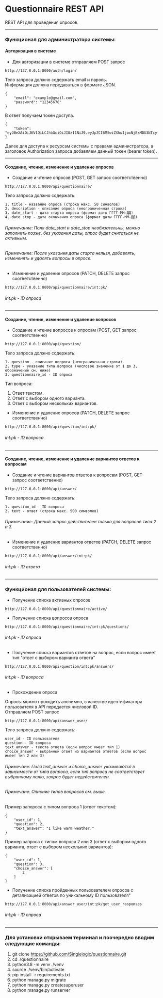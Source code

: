 # Questionnaire REST API

REST API для проведения опросов.
***
### Функционал для администратора системы:
#### Авторизация в системе
- Для авторизации в системе отправляем POST запрос
```
http://127.0.0.1:8000/auth/login/
```
Тело запроса должно содержать email и пароль.<br>
Информация должна передаваться в формате JSON.
```
{
    "email": "example@gmail.com",
    "password": "12345678"
}
```
В ответ получаем токен доступа.<br>
```
{
    "token": "eyJ0eXAiOiJKV1QiLCJhbGciOiJIUzI1NiJ9.eyJpZCI6MSwiZXhwIjoxNjExMDU3NTcyfQ.AtYi78E7YhjhNF1GJBE6YVv9vp"
}
```
Далее для доступа к ресурсам системы с правами администратора, в заголовок Authorization запроса добавляем данный токен (bearer token).
***
#### Создание, чтение, изменение и удаление опросов
- Создание и чтение опросов (POST, GET запрос соответственно)
```
http://127.0.0.1:8000/api/questionnaire/
```
Тело запроса должно содержать:
```
1. title - название опроса (строка макс. 50 символов)
2. description - описание опроса (неограниченная строка)
3. date_start - дата старта опроса (формат даты ГГГГ-ММ-ДД)
4. date_stop - дата окончания опроса (формат даты ГГГГ-ММ-ДД)
```
###### Примечание: Поля date_start и date_stop необязательны, можно заполнить позже, без указания даты, опрос будет считаться не активным.
###### Примечание: После указания даты старта нельзя, добавлять, измененять и удалять вопросы в опросе.
- Изменение и удаление опросов (PATCH, DELETE запрос соответственно)
```
http://127.0.0.1:8000/api/questionnaire/int:pk/
```
###### int:pk - ID опроса
***
#### Создание, чтение, изменение и удаление вопросов
- Создание и чтение вопросов к опросам (POST, GET запрос соответственно)
```
http://127.0.0.1:8000/api/question/
```
Тело запроса должно содержать:
```
1. question - описание вопроса (неограниченная строка)
2. type - указание типа вопроса (числовое значение от 1 до 3, обозначение см. ниже)
3. questionnaire_id - ID опроса
```
Тип вопроса:
1. Ответ текстом.
2. Ответ с выбором одного варианта.
3. Ответ с выбором нескольких вариантов.

- Изменение и удаление опросов (PATCH, DELETE запрос соответственно)
```
http://127.0.0.1:8000/api/question/int:pk/
```
###### int:pk - ID вопроса
***
#### Создание, чтение, изменение и удаление вариантов ответов к вопросам
- Создание и чтение вариантов ответов к вопросам (POST, GET запрос соответственно)
```
http://127.0.0.1:8000/api/answer/
```
Тело запроса должно содержать:
```
1. question_id - ID вопроса
2. text - ответ (строка макс. 500 символов)
```
###### Примечание: Данный запрос действителен только для вопросов типа 2 и 3.

- Изменение и удаление вариантов ответов (PATCH, DELETE запрос соответственно)
```
http://127.0.0.1:8000/api/answer/int:pk/
```
###### int:pk - ID ответа
***

### Функционал для пользователей системы:
- Получение списка активных опросов
```
http://127.0.0.1:8000/api/questionnaire/active/
```
- Получение списка вопросов опроса
```
http://127.0.0.1:8000/api/questionnaire/int:pk/questions/
```
###### int:pk - ID опроса
- Получение списка вариантов ответов на вопрос, если вопрос имеет тип "ответ с выбором варианта ответа"
```
http://127.0.0.1:8000/api/question/int:pk/answers/
```
###### int:pk - ID вопроса
- Прохождение опроса<br>

Опросы можно проходить анонимно, в качестве идентификатора пользователя в API передается числовой ID.<br>
Отправляем POST запрос
```
http://127.0.0.1:8000/api/answer_user/
```
Тело запроса должно содержать:
```
user_id - ID пользователя  
question - ID вопроса  
text_answer - текста ответа (если вопрос имеет тип 1)  
choice_answer - выбранный ответ из вариантов ответов (если вопрос имеет тип 2 или 3)
```
###### Примечане: Поля text_answer и choice_answer указываются в зависимости от типа вопроса, если тип вопроса не соответствует выбранному полю, запрос будет недействителен.
###### Примечане: Описние типов вопросов см. выше.<br>
Пример запороса с типом вопроса 1 (ответ текстом):
```
{
    "user_id": 1,
    "question": 2,
    "text_answer": "I like warm weather."
}
```
Пример запроса с типом вопроса 2 или 3 (ответ с выбором одного варианта, ответ с выбором нескольких вариантов):
```
{
    "user_id": 1,
    "question": 3,
    "choice_answer": [
        2
    ]
}
```
- Получение списка пройденных пользователем опросов с детализацией ответов по уникальному ID пользователя"
```
http://127.0.0.1:8000/api/answer_user/int:pk/get_user_responses
```
###### int:pk - ID опроса
***

### Для установки открываем терминал и поочередно вводим следующие команды:
1. git clone https://github.com/Singlelogic/questionnaire.git
2. cd ./questionnaire
3. python3.8 -m venv ./venv
4. source ./venv/bin/activate
5. pip install -r requirements.txt
6. python manage.py migrate
7. python manage.py createsuperuser
8. python manage.py runserver
